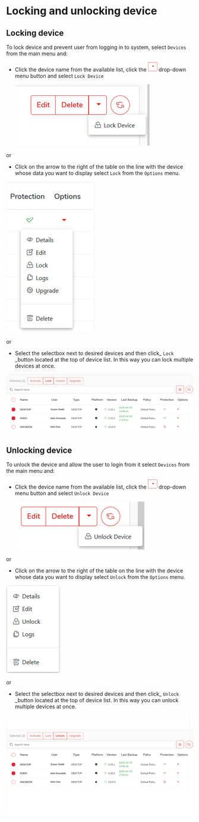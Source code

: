 # Locking and unlocking device

## Locking device

To lock device and prevent user from logging in to system, select `Devices` from the main menu and:

* Click the device name from the available list, click the ![](../../.gitbook/assets/rozwinbuttonsmall.png) drop-down menu button and select `Lock Device`

  ![](../../.gitbook/assets/lockdevice1.png)

or

* Click on the arrow to the right of the table on the line with the device whose data you want to display select `Lock` from the `Options` menu.

![](../../.gitbook/assets/deviceoptions%20%281%29.png)

or

* Select the selectbox next to desired devices and then click\_ `Lock` \_button located at the top of device list. In this way you can lock multiple devices at once.

![](../../.gitbook/assets/lockdevice2.png)

## Unlocking device

To unlock the device and allow the user to login from it select `Devices` from the main menu and:

* Click the device name from the available list, click the ![](../../.gitbook/assets/rozwinbuttonsmall.png) drop-down menu button and select `Unlock Device`

  ![](../../.gitbook/assets/unlockdevice1.png)

or

* Click on the arrow to the right of the table on the line with the device whose data you want to display select `Unlock` from the `Options` menu.

![](../../.gitbook/assets/unlockdevice.png)

or

* Select the selectbox next to desired devices and then click\_ `Unlock` \_button located at the top of device list. In this way you can unlock multiple devices at once.

![](../../.gitbook/assets/unlockdevice2.png)

